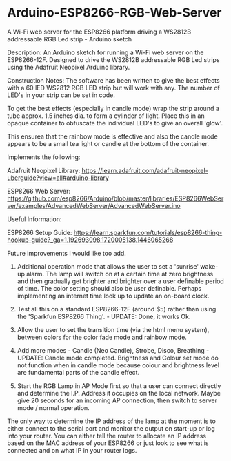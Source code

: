 # Arduino-ESP8266-RGB-Web-Server
A Wi-Fi web server for the ESP8266 platform driving a WS2812B addressable RGB Led strip - Arduino sketch

Description:
An Arduino sketch for running a Wi-Fi web server on the ESP8266-12F. Designed to drive the WS2812B addressable RGB Led strips using the Adafruit Neopixel Arduino library.

Construction Notes:
The software has been written to give the best effects with a 60 lED WS2812 RGB LED strip but will work with any. The number of LED's in your strip can be set in code.

To get the best effects (especially in candle mode) wrap the strip around a tube approx. 1.5 inches dia. to form a cylinder of light. Place this in an opaque container to obfuscate the individual LED's to give an overall 'glow'.

This ensurea that the rainbow mode is effective and also the candle mode appears to be a small tea light or candle at the bottom of the container.

Implements the following:

Adafruit Neopixel Library:
https://learn.adafruit.com/adafruit-neopixel-uberguide?view=all#arduino-library


ESP8266 Web Server:
https://github.com/esp8266/Arduino/blob/master/libraries/ESP8266WebServer/examples/AdvancedWebServer/AdvancedWebServer.ino


Useful Information:

ESP8266 Setup Guide:
https://learn.sparkfun.com/tutorials/esp8266-thing-hookup-guide?_ga=1.192693098.1720005138.1446065268

Future improvements I would like too add.

1) Additional operation mode that allows the user to set a 'sunrise' wake-up alarm. The lamp will switch on at a certain time at zero brightness and then gradually get brighter and brighter over a user definable period of time. The color setting should also be user definable. Perhaps implementing an internet time look up to update an on-board clock.

2) Test all this on a standard ESP8266-12F (around $5) rather than using the 'Sparkfun ESP8266 Thing'. - UPDATE: Done, it works Ok.

3) Allow the user to set the transition time (via the html menu system), between colors for the color fade mode and rainbow mode.

4) Add more modes - Candle (Neo Candle), Strobe, Disco, Breathing - UPDATE: Candle mode completed. Brightness and Colour set mode do not function when in candle mode because colour and brightness level are fundamental parts of the candle effect.

5) Start the RGB Lamp in AP Mode first so that a user can connect directly and determine the I.P. Address it occupies on the local network. Maybe give 20 seconds for an incoming AP connection, then switch to server mode / normal operation. 

The only way to determine the IP address of the lamp at the moment is to either connect to the serial port and monitor the output on start-up or log into your router. You can either tell the router to allocate an IP address based on the MAC address of your ESP8266 or just look to see what is connected and on what IP in your router logs.
